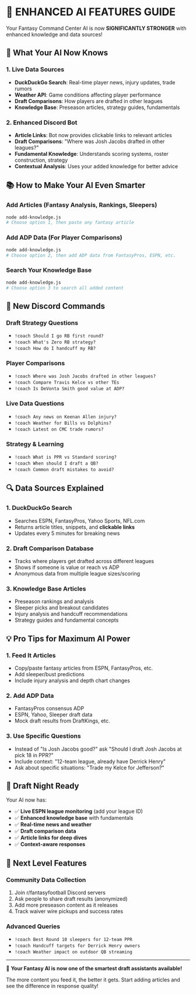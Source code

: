 # 🧠 ENHANCED AI FEATURES GUIDE

Your Fantasy Command Center AI is now **SIGNIFICANTLY STRONGER** with enhanced knowledge and data sources!

## 🎯 **What Your AI Now Knows**

### **1. Live Data Sources**
- **DuckDuckGo Search**: Real-time player news, injury updates, trade rumors
- **Weather API**: Game conditions affecting player performance  
- **Draft Comparisons**: How players are drafted in other leagues
- **Knowledge Base**: Preseason articles, strategy guides, fundamentals

### **2. Enhanced Discord Bot**
- **Article Links**: Bot now provides clickable links to relevant articles
- **Draft Comparisons**: "Where was Josh Jacobs drafted in other leagues?"
- **Fundamental Knowledge**: Understands scoring systems, roster construction, strategy
- **Contextual Analysis**: Uses your added knowledge for better advice

## 📚 **How to Make Your AI Even Smarter**

### **Add Articles** (Fantasy Analysis, Rankings, Sleepers)
```bash
node add-knowledge.js
# Choose option 1, then paste any fantasy article
```

### **Add ADP Data** (For Player Comparisons)  
```bash
node add-knowledge.js
# Choose option 2, then add ADP data from FantasyPros, ESPN, etc.
```

### **Search Your Knowledge Base**
```bash
node add-knowledge.js
# Choose option 3 to search all added content
```

## 🤖 **New Discord Commands**

### **Draft Strategy Questions**
- `!coach Should I go RB first round?`
- `!coach What's Zero RB strategy?`
- `!coach How do I handcuff my RB?`

### **Player Comparisons**
- `!coach Where was Josh Jacobs drafted in other leagues?`
- `!coach Compare Travis Kelce vs other TEs`
- `!coach Is DeVonta Smith good value at ADP?`

### **Live Data Questions**
- `!coach Any news on Keenan Allen injury?`
- `!coach Weather for Bills vs Dolphins?`
- `!coach Latest on CMC trade rumors?`

### **Strategy & Learning**
- `!coach What is PPR vs Standard scoring?`
- `!coach When should I draft a QB?`
- `!coach Common draft mistakes to avoid?`

## 🔍 **Data Sources Explained**

### **1. DuckDuckGo Search** 
- Searches ESPN, FantasyPros, Yahoo Sports, NFL.com
- Returns article titles, snippets, and **clickable links**
- Updates every 5 minutes for breaking news

### **2. Draft Comparison Database**
- Tracks where players get drafted across different leagues
- Shows if someone is value or reach vs ADP
- Anonymous data from multiple league sizes/scoring

### **3. Knowledge Base Articles**
- Preseason rankings and analysis
- Sleeper picks and breakout candidates
- Injury analysis and handcuff recommendations
- Strategy guides and fundamental concepts

## 💡 **Pro Tips for Maximum AI Power**

### **1. Feed It Articles**
- Copy/paste fantasy articles from ESPN, FantasyPros, etc.
- Add sleeper/bust predictions
- Include injury analysis and depth chart changes

### **2. Add ADP Data**
- FantasyPros consensus ADP
- ESPN, Yahoo, Sleeper draft data
- Mock draft results from DraftKings, etc.

### **3. Use Specific Questions**
- Instead of "Is Josh Jacobs good?" ask "Should I draft Josh Jacobs at pick 18 in PPR?"
- Include context: "12-team league, already have Derrick Henry"
- Ask about specific situations: "Trade my Kelce for Jefferson?"

## 🏈 **Draft Night Ready**

Your AI now has:
- ✅ **Live ESPN league monitoring** (add your league ID)
- ✅ **Enhanced knowledge base** with fundamentals
- ✅ **Real-time news and weather**
- ✅ **Draft comparison data**
- ✅ **Article links for deep dives**
- ✅ **Context-aware responses**

## 🚀 **Next Level Features**

### **Community Data Collection**
1. Join r/fantasyfootball Discord servers
2. Ask people to share draft results (anonymized)
3. Add more preseason content as it releases
4. Track waiver wire pickups and success rates

### **Advanced Queries**
- `!coach Best Round 10 sleepers for 12-team PPR`
- `!coach Handcuff targets for Derrick Henry owners`
- `!coach Weather impact on outdoor QB streaming`

---

🎯 **Your Fantasy AI is now one of the smartest draft assistants available!**

The more content you feed it, the better it gets. Start adding articles and see the difference in response quality!